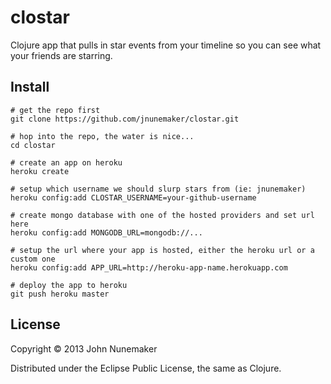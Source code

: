 # clostar

Clojure app that pulls in star events from your timeline so you can see what your friends are starring.

## Install

```
# get the repo first
git clone https://github.com/jnunemaker/clostar.git

# hop into the repo, the water is nice...
cd clostar

# create an app on heroku
heroku create

# setup which username we should slurp stars from (ie: jnunemaker)
heroku config:add CLOSTAR_USERNAME=your-github-username

# create mongo database with one of the hosted providers and set url here
heroku config:add MONGODB_URL=mongodb://...

# setup the url where your app is hosted, either the heroku url or a custom one
heroku config:add APP_URL=http://heroku-app-name.herokuapp.com

# deploy the app to heroku
git push heroku master
```

## License

Copyright © 2013 John Nunemaker

Distributed under the Eclipse Public License, the same as Clojure.
